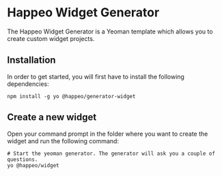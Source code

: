 # Happeo Widget Generator

The Happeo Widget Generator is a Yeoman template which allows you to create custom widget projects.

## Installation

In order to get started, you will first have to install the following dependencies:

```shell
npm install -g yo @happeo/generator-widget
```

## Create a new widget

Open your command prompt in the folder where you want to create the widget and run the following command:

```shell
# Start the yeoman generator. The generator will ask you a couple of questions.
yo @happeo/widget
```